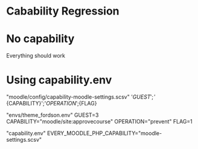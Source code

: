 Cabability Regression
======================

# No capability
Everything should work

# Using capability.env

"moodle/config/capability-moodle-settings.scsv"
'${GUEST}';'${CAPABILITY}';'${OPERATION}';${FLAG}

"envs/theme\_fordson.env"
GUEST=3
CAPABILITY="moodle/site:approvecourse"
OPERATION="prevent"
FLAG=1

"capability.env"
EVERY\_MOODLE\_PHP\_CAPABILITY="moodle-settings.scsv"
